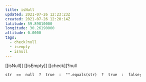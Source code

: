 ```yaml
---
title: isNull
updated: 2021-07-26 12:23:23Z
created: 2021-07-26 12:20:14Z
latitude: 59.89810000
longitude: 30.26190000
altitude: 0.0000
tags:
  - check?null
  - isempty
  - isnull
---
```


[[isNull]]
[[isEmpty]]
[[check]]?null

```
str  ==  null  ?  true  :  "".equals(str)  ?  true  :  false;
```